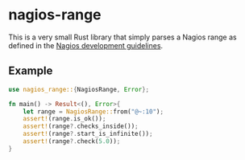 # nagios-range

This is a very small Rust library that simply parses a Nagios range as defined in the [Nagios development guidelines](https://nagios-plugins.org/doc/guidelines.html#THRESHOLDFORMAT).

## Example

```rust
use nagios_range::{NagiosRange, Error};

fn main() -> Result<(), Error>{
    let range = NagiosRange::from("@~:10");
    assert!(range.is_ok());
    assert!(range?.checks_inside());
    assert!(range?.start_is_infinite());
    assert!(range?.check(5.0));
}
```